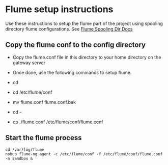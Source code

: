 
# Flume setup instructions

Use these instructions to setup  the flume part of the project using spooling directory flume configurations. See [Flume Spooling Dir Docs](https://flume.apache.org/FlumeUserGuide.html#spooling-directory-source)

## Copy the flume conf to the config directory 
* Copy the flume.conf file in this directory to your home directory on the gateway server
* Once done, use the following commands to setup flume. 

* cd 
* cd /etc/flume/conf
* mv flume.conf flume.conf.bak
* cd - 
* cp ./flume.conf /etc/flume/conf/flume.conf

## Start the flume process 

```
cd /var/log/flume
nohup flume-ng agent -c /etc/flume/conf -f /etc/flume/conf/flume.conf -n sandbox & 
```


